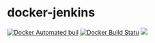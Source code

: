 #  docker-jenkins
[![Docker Automated buil](https://img.shields.io/docker/automated/m3hran/docker-jenkins.svg?style=flat-square)]()
[![Docker Build Statu](https://img.shields.io/docker/build/m3hran/docker-jenkins.svg?style=flat-square)]()
[![](https://images.microbadger.com/badges/image/m3hran/docker-jenkins.svg)](https://microbadger.com/images/m3hran/docker-jenkins)
